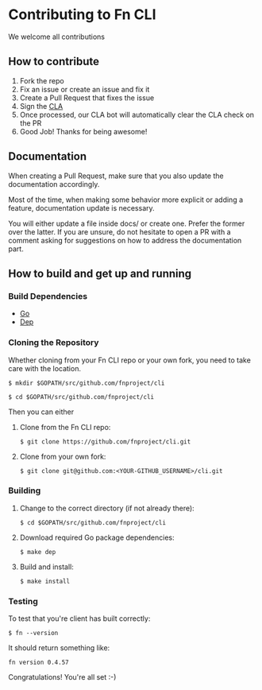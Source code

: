 
# Contributing to Fn CLI

We welcome all contributions

## How to contribute

1. Fork the repo
2. Fix an issue or create an issue and fix it
3. Create a Pull Request that fixes the issue
4. Sign the [CLA](http://www.oracle.com/technetwork/community/oca-486395.html)
5. Once processed, our CLA bot will automatically clear the CLA check on the PR
6. Good Job! Thanks for being awesome!

## Documentation

When creating a Pull Request, make sure that you also update the documentation
accordingly.

Most of the time, when making some behavior more explicit or adding a feature,
documentation update is necessary.

You will either update a file inside docs/ or create one. Prefer the former over
the latter. If you are unsure, do not hesitate to open a PR with a comment
asking for suggestions on how to address the documentation part.

## How to build and get up and running ##

### Build Dependencies ###
- [Go](https://golang.org/doc/install)
- [Dep](https://github.com/golang/dep)

### Cloning the Repository ###

Whether cloning from your Fn CLI repo or your own fork, you need to take care with the location.

`$ mkdir $GOPATH/src/github.com/fnproject/cli `

`$ cd $GOPATH/src/github.com/fnproject/cli `

Then you can either

1. Clone from the Fn CLI repo:

	`$ git clone https://github.com/fnproject/cli.git`

2. Clone from your own fork:

	`$ git clone git@github.com:<YOUR-GITHUB_USERNAME>/cli.git`

### Building ###

1.  Change to the correct directory (if not already there):

	`$ cd $GOPATH/src/github.com/fnproject/cli`

2.  Download required Go package dependencies:

	`$ make dep`

3.  Build and install:

	`$ make install`

### Testing ###

To test that you're client has built correctly:

`$ fn --version`

It should return something like:

`fn version 0.4.57`

Congratulations! You're all set :-)